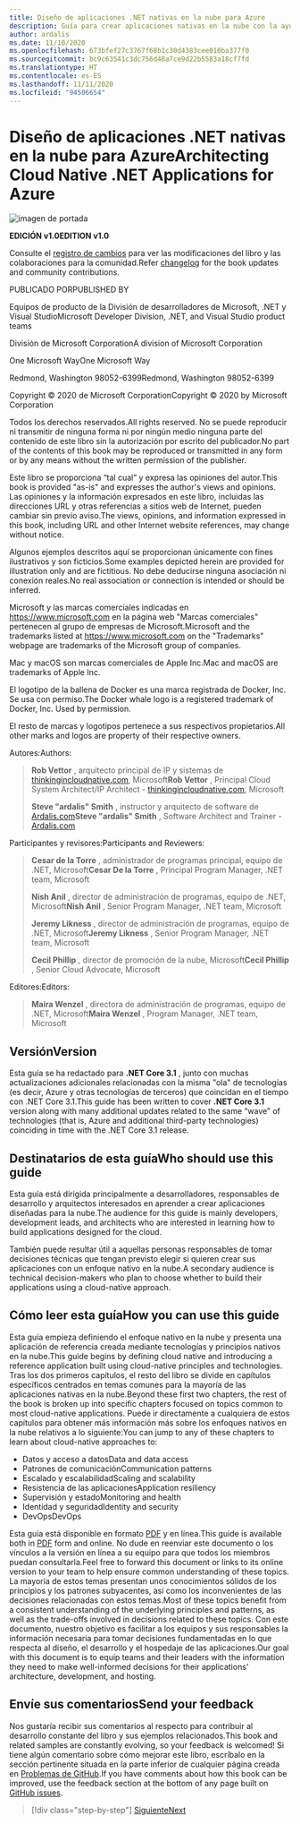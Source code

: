 ```yaml
---
title: Diseño de aplicaciones .NET nativas en la nube para Azure
description: Guía para crear aplicaciones nativas en la nube con la ayuda de contenedores, microservicios y características sin servidor de Azure.
author: ardalis
ms.date: 11/10/2020
ms.openlocfilehash: 673bfef27c3767f68b1c30d4383cee010ba377f0
ms.sourcegitcommit: bc9c63541c3dc756d48a7ce9d22b5583a18cf7fd
ms.translationtype: HT
ms.contentlocale: es-ES
ms.lasthandoff: 11/11/2020
ms.locfileid: "94506654"
---
```

# <a name="architecting-cloud-native-net-applications-for-azure"></a><span data-ttu-id="2a9ad-103">Diseño de aplicaciones .NET nativas en la nube para Azure</span><span class="sxs-lookup"><span data-stu-id="2a9ad-103">Architecting Cloud Native .NET Applications for Azure</span></span>

![imagen de portada](./media/cover.png)

<span data-ttu-id="2a9ad-105">**EDICIÓN v1.0**</span><span class="sxs-lookup"><span data-stu-id="2a9ad-105">**EDITION v1.0**</span></span>

<span data-ttu-id="2a9ad-106">Consulte el [registro de cambios](https://aka.ms/cn-ebook-changelog) para ver las modificaciones del libro y las colaboraciones para la comunidad.</span><span class="sxs-lookup"><span data-stu-id="2a9ad-106">Refer [changelog](https://aka.ms/cn-ebook-changelog) for the book updates and community contributions.</span></span>

<span data-ttu-id="2a9ad-107">PUBLICADO POR</span><span class="sxs-lookup"><span data-stu-id="2a9ad-107">PUBLISHED BY</span></span>

<span data-ttu-id="2a9ad-108">Equipos de producto de la División de desarrolladores de Microsoft, .NET y Visual Studio</span><span class="sxs-lookup"><span data-stu-id="2a9ad-108">Microsoft Developer Division, .NET, and Visual Studio product teams</span></span>

<span data-ttu-id="2a9ad-109">División de Microsoft Corporation</span><span class="sxs-lookup"><span data-stu-id="2a9ad-109">A division of Microsoft Corporation</span></span>

<span data-ttu-id="2a9ad-110">One Microsoft Way</span><span class="sxs-lookup"><span data-stu-id="2a9ad-110">One Microsoft Way</span></span>

<span data-ttu-id="2a9ad-111">Redmond, Washington 98052-6399</span><span class="sxs-lookup"><span data-stu-id="2a9ad-111">Redmond, Washington 98052-6399</span></span>

<span data-ttu-id="2a9ad-112">Copyright &copy; 2020 de Microsoft Corporation</span><span class="sxs-lookup"><span data-stu-id="2a9ad-112">Copyright &copy; 2020 by Microsoft Corporation</span></span>

<span data-ttu-id="2a9ad-113">Todos los derechos reservados.</span><span class="sxs-lookup"><span data-stu-id="2a9ad-113">All rights reserved.</span></span> <span data-ttu-id="2a9ad-114">No se puede reproducir ni transmitir de ninguna forma ni por ningún medio ninguna parte del contenido de este libro sin la autorización por escrito del publicador.</span><span class="sxs-lookup"><span data-stu-id="2a9ad-114">No part of the contents of this book may be reproduced or transmitted in any form or by any means without the written permission of the publisher.</span></span>

<span data-ttu-id="2a9ad-115">Este libro se proporciona “tal cual” y expresa las opiniones del autor.</span><span class="sxs-lookup"><span data-stu-id="2a9ad-115">This book is provided "as-is" and expresses the author's views and opinions.</span></span> <span data-ttu-id="2a9ad-116">Las opiniones y la información expresados en este libro, incluidas las direcciones URL y otras referencias a sitios web de Internet, pueden cambiar sin previo aviso.</span><span class="sxs-lookup"><span data-stu-id="2a9ad-116">The views, opinions, and information expressed in this book, including URL and other Internet website references, may change without notice.</span></span>

<span data-ttu-id="2a9ad-117">Algunos ejemplos descritos aquí se proporcionan únicamente con fines ilustrativos y son ficticios.</span><span class="sxs-lookup"><span data-stu-id="2a9ad-117">Some examples depicted herein are provided for illustration only and are fictitious.</span></span> <span data-ttu-id="2a9ad-118">No debe deducirse ninguna asociación ni conexión reales.</span><span class="sxs-lookup"><span data-stu-id="2a9ad-118">No real association or connection is intended or should be inferred.</span></span>

<span data-ttu-id="2a9ad-119">Microsoft y las marcas comerciales indicadas en <https://www.microsoft.com> en la página web "Marcas comerciales" pertenecen al grupo de empresas de Microsoft.</span><span class="sxs-lookup"><span data-stu-id="2a9ad-119">Microsoft and the trademarks listed at <https://www.microsoft.com> on the "Trademarks" webpage are trademarks of the Microsoft group of companies.</span></span>

<span data-ttu-id="2a9ad-120">Mac y macOS son marcas comerciales de Apple Inc.</span><span class="sxs-lookup"><span data-stu-id="2a9ad-120">Mac and macOS are trademarks of Apple Inc.</span></span>

<span data-ttu-id="2a9ad-121">El logotipo de la ballena de Docker es una marca registrada de Docker, Inc. Se usa con permiso.</span><span class="sxs-lookup"><span data-stu-id="2a9ad-121">The Docker whale logo is a registered trademark of Docker, Inc. Used by permission.</span></span>

<span data-ttu-id="2a9ad-122">El resto de marcas y logotipos pertenece a sus respectivos propietarios.</span><span class="sxs-lookup"><span data-stu-id="2a9ad-122">All other marks and logos are property of their respective owners.</span></span>

<span data-ttu-id="2a9ad-123">Autores:</span><span class="sxs-lookup"><span data-stu-id="2a9ad-123">Authors:</span></span>

> <span data-ttu-id="2a9ad-124">**Rob Vettor** , arquitecto principal de IP y sistemas de [thinkingincloudnative.com](https://thinkingincloudnative.com/about/), Microsoft</span><span class="sxs-lookup"><span data-stu-id="2a9ad-124">**Rob Vettor** , Principal Cloud System Architect/IP Architect - [thinkingincloudnative.com](https://thinkingincloudnative.com/about/), Microsoft</span></span>
>
> <span data-ttu-id="2a9ad-125">**Steve "ardalis" Smith** , instructor y arquitecto de software de [Ardalis.com](https://ardalis.com)</span><span class="sxs-lookup"><span data-stu-id="2a9ad-125">**Steve "ardalis" Smith** , Software Architect and Trainer - [Ardalis.com](https://ardalis.com)</span></span>

<span data-ttu-id="2a9ad-126">Participantes y revisores:</span><span class="sxs-lookup"><span data-stu-id="2a9ad-126">Participants and Reviewers:</span></span>

> <span data-ttu-id="2a9ad-127">**Cesar de la Torre** , administrador de programas principal, equipo de .NET, Microsoft</span><span class="sxs-lookup"><span data-stu-id="2a9ad-127">**Cesar De la Torre** , Principal Program Manager, .NET team, Microsoft</span></span>
>
> <span data-ttu-id="2a9ad-128">**Nish Anil** , director de administración de programas, equipo de .NET, Microsoft</span><span class="sxs-lookup"><span data-stu-id="2a9ad-128">**Nish Anil** , Senior Program Manager, .NET team, Microsoft</span></span>
>
> <span data-ttu-id="2a9ad-129">**Jeremy Likness** , director de administración de programas, equipo de .NET, Microsoft</span><span class="sxs-lookup"><span data-stu-id="2a9ad-129">**Jeremy Likness** , Senior Program Manager, .NET team, Microsoft</span></span>
>
> <span data-ttu-id="2a9ad-130">**Cecil Phillip** , director de promoción de la nube, Microsoft</span><span class="sxs-lookup"><span data-stu-id="2a9ad-130">**Cecil Phillip** , Senior Cloud Advocate, Microsoft</span></span>

<span data-ttu-id="2a9ad-131">Editores:</span><span class="sxs-lookup"><span data-stu-id="2a9ad-131">Editors:</span></span>

> <span data-ttu-id="2a9ad-132">**Maira Wenzel** , directora de administración de programas, equipo de .NET, Microsoft</span><span class="sxs-lookup"><span data-stu-id="2a9ad-132">**Maira Wenzel** , Program Manager, .NET team, Microsoft</span></span>

## <a name="version"></a><span data-ttu-id="2a9ad-133">Versión</span><span class="sxs-lookup"><span data-stu-id="2a9ad-133">Version</span></span>

<span data-ttu-id="2a9ad-134">Esta guía se ha redactado para **.NET Core 3.1** , junto con muchas actualizaciones adicionales relacionadas con la misma "ola" de tecnologías (es decir, Azure y otras tecnologías de terceros) que coincidan en el tiempo con .NET Core 3.1.</span><span class="sxs-lookup"><span data-stu-id="2a9ad-134">This guide has been written to cover **.NET Core 3.1** version along with many additional updates related to the same “wave” of technologies (that is, Azure and additional third-party technologies) coinciding in time with the .NET Core 3.1 release.</span></span>

## <a name="who-should-use-this-guide"></a><span data-ttu-id="2a9ad-135">Destinatarios de esta guía</span><span class="sxs-lookup"><span data-stu-id="2a9ad-135">Who should use this guide</span></span>

<span data-ttu-id="2a9ad-136">Esta guía está dirigida principalmente a desarrolladores, responsables de desarrollo y arquitectos interesados en aprender a crear aplicaciones diseñadas para la nube.</span><span class="sxs-lookup"><span data-stu-id="2a9ad-136">The audience for this guide is mainly developers, development leads, and architects who are interested in learning how to build applications designed for the cloud.</span></span>

<span data-ttu-id="2a9ad-137">También puede resultar útil a aquellas personas responsables de tomar decisiones técnicas que tengan previsto elegir si quieren crear sus aplicaciones con un enfoque nativo en la nube.</span><span class="sxs-lookup"><span data-stu-id="2a9ad-137">A secondary audience is technical decision-makers who plan to choose whether to build their applications using a cloud-native approach.</span></span>

## <a name="how-you-can-use-this-guide"></a><span data-ttu-id="2a9ad-138">Cómo leer esta guía</span><span class="sxs-lookup"><span data-stu-id="2a9ad-138">How you can use this guide</span></span>

<span data-ttu-id="2a9ad-139">Esta guía empieza definiendo el enfoque nativo en la nube y presenta una aplicación de referencia creada mediante tecnologías y principios nativos en la nube.</span><span class="sxs-lookup"><span data-stu-id="2a9ad-139">This guide begins by defining cloud native and introducing a reference application built using cloud-native principles and technologies.</span></span> <span data-ttu-id="2a9ad-140">Tras los dos primeros capítulos, el resto del libro se divide en capítulos específicos centrados en temas comunes para la mayoría de las aplicaciones nativas en la nube.</span><span class="sxs-lookup"><span data-stu-id="2a9ad-140">Beyond these first two chapters, the rest of the book is broken up into specific chapters focused on topics common to most cloud-native applications.</span></span> <span data-ttu-id="2a9ad-141">Puede ir directamente a cualquiera de estos capítulos para obtener más información más sobre los enfoques nativos en la nube relativos a lo siguiente:</span><span class="sxs-lookup"><span data-stu-id="2a9ad-141">You can jump to any of these chapters to learn about cloud-native approaches to:</span></span>

- <span data-ttu-id="2a9ad-142">Datos y acceso a datos</span><span class="sxs-lookup"><span data-stu-id="2a9ad-142">Data and data access</span></span>
- <span data-ttu-id="2a9ad-143">Patrones de comunicación</span><span class="sxs-lookup"><span data-stu-id="2a9ad-143">Communication patterns</span></span>
- <span data-ttu-id="2a9ad-144">Escalado y escalabilidad</span><span class="sxs-lookup"><span data-stu-id="2a9ad-144">Scaling and scalability</span></span>
- <span data-ttu-id="2a9ad-145">Resistencia de las aplicaciones</span><span class="sxs-lookup"><span data-stu-id="2a9ad-145">Application resiliency</span></span>
- <span data-ttu-id="2a9ad-146">Supervisión y estado</span><span class="sxs-lookup"><span data-stu-id="2a9ad-146">Monitoring and health</span></span>
- <span data-ttu-id="2a9ad-147">Identidad y seguridad</span><span class="sxs-lookup"><span data-stu-id="2a9ad-147">Identity and security</span></span>
- <span data-ttu-id="2a9ad-148">DevOps</span><span class="sxs-lookup"><span data-stu-id="2a9ad-148">DevOps</span></span>

<span data-ttu-id="2a9ad-149">Esta guía está disponible en formato [PDF](https://dotnet.microsoft.com/download/e-book/cloud-native-azure/pdf) y en línea.</span><span class="sxs-lookup"><span data-stu-id="2a9ad-149">This guide is available both in [PDF](https://dotnet.microsoft.com/download/e-book/cloud-native-azure/pdf) form and online.</span></span> <span data-ttu-id="2a9ad-150">No dude en reenviar este documento o los vínculos a la versión en línea a su equipo para que todos los miembros puedan consultarla.</span><span class="sxs-lookup"><span data-stu-id="2a9ad-150">Feel free to forward this document or links to its online version to your team to help ensure common understanding of these topics.</span></span> <span data-ttu-id="2a9ad-151">La mayoría de estos temas presentan unos conocimientos sólidos de los principios y los patrones subyacentes, así como los inconvenientes de las decisiones relacionadas con estos temas.</span><span class="sxs-lookup"><span data-stu-id="2a9ad-151">Most of these topics benefit from a consistent understanding of the underlying principles and patterns, as well as the trade-offs involved in decisions related to these topics.</span></span> <span data-ttu-id="2a9ad-152">Con este documento, nuestro objetivo es facilitar a los equipos y sus responsables la información necesaria para tomar decisiones fundamentadas en lo que respecta al diseño, el desarrollo y el hospedaje de las aplicaciones.</span><span class="sxs-lookup"><span data-stu-id="2a9ad-152">Our goal with this document is to equip teams and their leaders with the information they need to make well-informed decisions for their applications' architecture, development, and hosting.</span></span>

## <a name="send-your-feedback"></a><span data-ttu-id="2a9ad-153">Envíe sus comentarios</span><span class="sxs-lookup"><span data-stu-id="2a9ad-153">Send your feedback</span></span>

<span data-ttu-id="2a9ad-154">Nos gustaría recibir sus comentarios al respecto para contribuir al desarrollo constante del libro y sus ejemplos relacionados.</span><span class="sxs-lookup"><span data-stu-id="2a9ad-154">This book and related samples are constantly evolving, so your feedback is welcomed!</span></span> <span data-ttu-id="2a9ad-155">Si tiene algún comentario sobre cómo mejorar este libro, escríbalo en la sección pertinente situada en la parte inferior de cualquier página creada en [Problemas de GitHub](https://github.com/dotnet/docs/issues).</span><span class="sxs-lookup"><span data-stu-id="2a9ad-155">If you have comments about how this book can be improved, use the feedback section at the bottom of any page built on [GitHub issues](https://github.com/dotnet/docs/issues).</span></span>

>[!div class="step-by-step"]
>[<span data-ttu-id="2a9ad-156">Siguiente</span><span class="sxs-lookup"><span data-stu-id="2a9ad-156">Next</span></span>](introduction.md)

